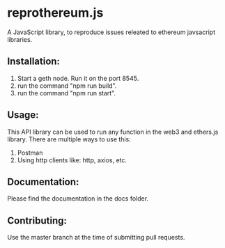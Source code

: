 # reprothereum.js
A JavaScript library, to reproduce issues releated to ethereum javsacript libraries.

## Installation:
1. Start a geth node. Run it on the port 8545.
2. run the command "npm run build".
3. run the command "npm run start".

## Usage:
This API library can be used to run any function in the web3 and ethers.js library. There are multiple ways to use this:
1. Postman
2. Using http clients like: http, axios, etc.

## Documentation:
Please find the documentation in the docs folder.

## Contributing:
Use the master branch at the time of submitting pull requests.
